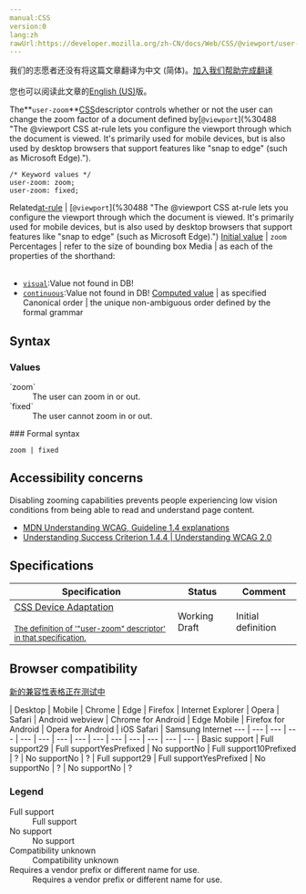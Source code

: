 ```yaml
---
manual:CSS
version:0
lang:zh
rawUrl:https://developer.mozilla.org/zh-CN/docs/Web/CSS/@viewport/user-zoom
---
```




<bdi>我们的志愿者还没有将这篇文章翻译为<bdi>中文 (简体)</bdi>。[加入我们帮助完成翻译](%32520 "")<br></br>您也可以阅读此文章的[English (US)](%32521 "")版。</bdi>






The**`user-zoom`**[CSS](%427 "")descriptor controls whether or not the user can change the zoom factor of a document defined by[`@viewport`](%30488 "The @viewport CSS at-rule lets you configure the viewport through which the document is viewed. It's primarily used for mobile devices, but is also used by desktop browsers that support features like "snap to edge" (such as Microsoft Edge).").


```
/* Keyword values */
user-zoom: zoom;
user-zoom: fixed;
```

Related[at-rule](%4443 "") | [`@viewport`](%30488 "The @viewport CSS at-rule lets you configure the viewport through which the document is viewed. It's primarily used for mobile devices, but is also used by desktop browsers that support features like "snap to edge" (such as Microsoft Edge).") 
[Initial value](%28552 "") | `zoom` 
Percentages | refer to the size of bounding box 
Media | as each of the properties of the shorthand:<br></br>
* [`visual`](%30489 "The documentation about this has not yet been written; please consider contributing!"):Value not found in DB!
* [`continuous`](%30490 "The documentation about this has not yet been written; please consider contributing!"):Value not found in DB! 
[Computed value](%28556 "") | as specified 
Canonical order | the unique non-ambiguous order defined by the formal grammar 


## Syntax<a name="Syntax"></a>

### Values<a name="Values"></a>
<dl><dt id=''>`zoom`</dt><dd>The user can zoom in or out.</dd><dt id=''>`fixed`</dt><dd>The user cannot zoom in or out.</dd></dl>
### Formal syntax<a name="Formal_syntax"></a>

```
zoom | fixed
```





## Accessibility concerns<a name="Accessibility_concerns"></a>


Disabling zooming capabilities prevents people experiencing low vision conditions from being able to read and understand page content.


* [MDN Understanding WCAG, Guideline 1.4 explanations](%30213 "")
* [Understanding Success Criterion 1.4.4 | Understanding WCAG 2.0](%30475 "")

## Specifications<a name="Specifications"></a>

Specification | Status | Comment 
 ---  |  ---  |  ---  | 
[CSS Device Adaptation<br></br><small>The definition of &#39;&quot;user-zoom&quot; descriptor&#39; in that specification.</small>](%32522 "") | Working Draft | Initial definition 


## Browser compatibility<a name="Browser_compatibility"></a>
[新的兼容性表格正在测试中<i></i>](%3360 "")

 | <abbr>Desktop<i></i></abbr> | <abbr>Mobile<i></i></abbr> 
 | <abbr>Chrome<i></i></abbr> | <abbr>Edge<i></i></abbr> | <abbr>Firefox<i></i></abbr> | <abbr>Internet Explorer<i></i></abbr> | <abbr>Opera<i></i></abbr> | <abbr>Safari<i></i></abbr> | <abbr>Android webview<i></i></abbr> | <abbr>Chrome for Android<i></i></abbr> | <abbr>Edge Mobile<i></i></abbr> | <abbr>Firefox for Android<i></i></abbr> | <abbr>Opera for Android<i></i></abbr> | <abbr>iOS Safari<i></i></abbr> | <abbr>Samsung Internet<i></i></abbr> 
 ---  |  ---  |  ---  |  ---  |  ---  |  ---  |  ---  |  ---  |  ---  |  ---  |  ---  |  ---  |  ---  |  ---  | 
Basic support | <abbr>Full support</abbr>29 | <abbr>Full support</abbr>Yes<abbr>Prefixed<i></i></abbr> | <abbr>No support</abbr>No | <abbr>Full support</abbr>10<abbr>Prefixed<i></i></abbr> | <abbr>?</abbr> | <abbr>No support</abbr>No | <abbr>?</abbr> | <abbr>Full support</abbr>29 | <abbr>Full support</abbr>Yes<abbr>Prefixed<i></i></abbr> | <abbr>No support</abbr>No | <abbr>?</abbr> | <abbr>No support</abbr>No | <abbr>?</abbr> 


### Legend<a name="Legend"></a>
<dl><dt id=''><abbr>Full support</abbr></dt><dd>Full support</dd><dt id=''><abbr>No support</abbr></dt><dd>No support</dd><dt id=''><abbr>Compatibility unknown</abbr></dt><dd>Compatibility unknown</dd><dt id=''><abbr>Requires a vendor prefix or different name for use.<i></i></abbr></dt><dd>Requires a vendor prefix or different name for use.</dd></dl>



